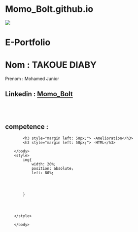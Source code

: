 # Momo_Bolt.github.io
<!DOCTYPE HTML PUBLIC "-//W3C//DTD HTML 4.01 Transitional//EN" "http://www.w3.org/TR/html4/loose.dtd">

<html>
    <head>
        <body>
            <img src="https://static.wikia.nocookie.net/hunterxhunter/images/2/29/Hisoka_Morow_YC_Portrait.png/revision/latest?cb=20190123172039">
           <h1>E-Portfolio</h1>
           <h1>Nom : TAKOUE DIABY</h1>
            <bold>Prenom : Mohamed Junior</bold>
            <h2>Linkedin : <a href="https://www.linkedin.com/feed/?trk=guest_homepage-basic_google-one-tap-submit">Momo_Bolt</a></h2>
            <br></br>
            <h2 style="margin left: 20px;"> competence : </h2>


            <h3 style="margin left: 50px;"> -Amelioration</h3>
            <h3 style="margin left: 50px;"> -HTML</h3>

        </body>
        <style>
            img{
                width: 20%;
                position: absolute;
                left: 80%;




            }
    



        </style>

        </body>

</html>
